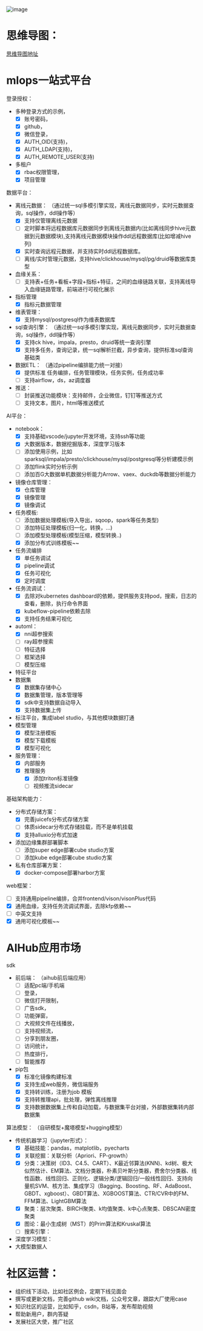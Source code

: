 ![image](https://user-images.githubusercontent.com/20157705/204804498-57b85892-88db-4edb-b595-3655e462f042.png)

# 思维导图：

[思维导图地址](https://gitmind.cn/app/docs/ma28m6np)

# mlops一站式平台

登录授权：

 - 多种登录方式的示例，
   - [x] 账号密码，
   - [x] github， 
   - [x] 微信登录，
   - [x] AUTH_OID(支持)，
   - [x] AUTH_LDAP(支持)，
   - [x] AUTH_REMOTE_USER(支持)

 - 多租户
   - [x] rbac权限管理，
   - [x] 项目管理

数据平台：

 - 离线元数据： （通过统一sql多模引擎实现，离线元数据同步，实时元数据查询，sql操作，ddl操作等）
   - [x] 支持仅管理离线元数据
   - [ ] 定时脚本将远程数据库元数据同步到离线元数据内(比如离线同步hive元数据到元数据模块),支持离线元数据模块操作ddl远程数据库(比如增减hive列)
   - [x] 实时查询远程元数据，并支持实时ddl远程数据库。
   - [ ] 离线/实时管理元数据，支持hive/clickhouse/mysql/pg/druid等数据库类型
 - 血缘关系：
   - [ ] 支持表+任务+看板+字段+指标+特征，之间的血缘链路关联，支持离线导入血缘链路管理，前端进行可视化展示
 - 指标管理
   - [x] 指标元数据管理
 - 维表管理： 
   - [x] 支持mysql/postgresql作为维表数据库
 - sql查询引擎： （通过统一sql多模引擎实现，离线元数据同步，实时元数据查询，sql操作，ddl操作等）
   - [x] 支持ck hive，impala，presto，druid等统一查询引擎
   - [x] 支持多任务，查询记录，统一sql解析拦截，异步查询，提供标准sql查询基础类
 - 数据ETL： （通过pipeline编排能力统一对接）
   - [x] 提供标准 任务编排，任务管理模块，任务实例，任务成功率
   - [ ] 支持airflow，ds，az调度器
 - 推送：
   - [ ] 封装推送功能模块：支持邮件，企业微信，钉钉等推送方式
   - [ ] 支持文本，图片，html等推送模式 

AI平台：

 - notebook：
   - [x] 支持基础vscode/jupyter开发环境，支持ssh等功能
   - [x] 大数据版本，数据挖掘版本，深度学习版本
   - [ ] 添加使用示例，比如sparksql/impala/presto/clickhouse/mysql/postgresql等分析建模示例
   - [ ] 添加flink实时分析示例
   - [ ] 添加百G大数据单机数据分析能力Arrow、vaex、duckdb等数据分析能力
 - 镜像仓库管理：
   - [x] 仓库管理
   - [x] 镜像管理
   - [x] 镜像调试
 - 任务模板: 
   - [ ] 添加数据处理模板(导入导出，sqoop，spark等任务类型)
   - [ ] 添加特征处理模板(归一化，转换，...)
   - [ ] 添加模型处理模板(模型压缩，模型转换..)
   - [x] 添加分布式训练模板~~
 - 任务流编排
   - [x] 单任务调试
   - [x] pipeline调试
   - [x] 任务可视化
   - [x] 定时调度
 - 任务流调试： 
   - [x] 去除对kubernetes dashboard的依赖，提供服务支持pod，搜索，日志的查看，删除，执行命令界面
   - [x] kubeflow-pipeline依赖去除
   - [x] 支持任务结果可视化
 - automl：
   - [x] nni超参搜索
   - [ ] ray超参搜索
   - [ ] 特征选择
   - [ ] 框架选择
   - [ ] 模型压缩
 - 特征平台
 - 数据集
   - [x] 数据集存储中心
   - [x] 数据集管理，版本管理等
   - [x] sdk中支持数据自动导入
   - [x] 支持数据集上传
 - 标注平台，集成label studio，与其他模块数据打通
 - 模型管理
   - [x] 模型注册模板
   - [x] 模型下载模板
   - [x] 模型可视化
 - 服务管理：
   - [x] 内部服务
   - [x] 推理服务
     - [x] 添加triton标准镜像
     - [ ] 视频推流sidecar

基础架构能力：

 - 分布式存储方案：
   - [x] 完善juicefs分布式存储方案
   - [ ] 体质sidecar分布式存储挂载，而不是单机挂载
   - [x] 支持alluxio分布式加速
 - 添加边缘集群部署脚本
   - [ ] 添加super edge部署cube studio方案
   - [ ] 添加kube edge部署cube studio方案
 - 私有仓库部署方案：
   - [x] docker-compose部署harbor方案
   
web框架：
- [ ] 支持通用pipeline编排，合并frontend/vison/visonPlus代码
- [x] 通用血缘，支持任务流调试界面，去除kfp依赖~~
- [ ] 中英文支持
- [x] 通用可视化模板~~

# AIHub应用市场 

sdk

- 前后端： （aihub前后端应用）
  - [ ] 适配pc端/手机端
  - [ ] 登录，
  - [ ] 微信打开限制，
  - [ ] 广告sdk，
  - [ ] 功能弹窗，
  - [ ] 大视频文件在线播放，
  - [ ] 支持视频流，
  - [ ] 分享到朋友圈，
  - [ ] 访问统计，
  - [ ] 热度排行，
  - [ ] 智能推荐

- pip包
  - [x] 标准化镜像构建标准
  - [x] 支持生成web服务，微信端服务
  - [x] 支持转训练，注册为job 模板
  - [x] 支持转推理api，批处理，弹性离线推理
  - [x] 支持数据数据集上传和自动加载，与数据集平台对接，外部数据集转内部数据集

算法模型： （自研模型+魔塔模型+hugging模型）

- 传统机器学习（jupyter形式）：
  - [x] 基础技能：pandas，matplotlib，pyecharts
  - [x] 关联挖掘：关联分析（Apriori、FP-growth）
  - [x] 分类：决策树（ID3、C4.5、CART）、K最近邻算法(KNN)、kd树、极大似然估计、EM算法、文档分类器，朴素贝叶斯分类器，费舍尔分类器、线性函数、线性回归、正则化、逻辑分类/逻辑回归/一般线性回归、支持向量机SVM、核方法、集成学习（Bagging、Boosting、RF、AdaBoost、GBDT、xgboost）、GBDT算法、XGBOOST算法、CTR/CVR中的FM、FFM算法、LightGBM算法
  - [x] 聚类：层次聚类、BIRCH聚类、k均值聚类、k中心点聚类、DBSCAN密度聚类
  - [x] 图论：最小生成树（MST）的Prim算法和Kruskal算法
  - [ ] 搜索引擎：

- 深度学习模型：
- 大模型数据人

# 社区运营：

 - 组织线下活动，比如社区例会，定期下线见面会
 - 撰写或更新文档，完善github wiki文档，公众号文章，跟踪大厂使用case
 - 知识社区的运营，比如知乎，csdn，B站等，发布帮助视频
 - 帮助新用户，群内答疑
 - 发展社区大使，推广社区
 
